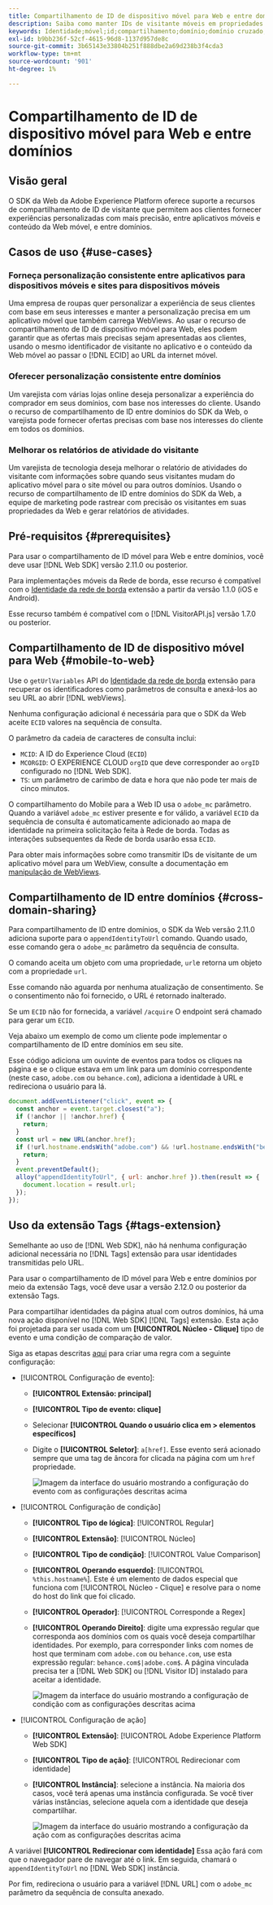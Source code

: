 ```yaml
---
title: Compartilhamento de ID de dispositivo móvel para Web e entre domínios
description: Saiba como manter IDs de visitante móveis em propriedades da Web e entre domínios
keywords: Identidade;móvel;id;compartilhamento;domínio;domínio cruzado;sdk;plataforma;
exl-id: b9bb236f-52cf-4615-96d8-1137d957de8c
source-git-commit: 3b65143e33804b251f888dbe2a69d238b3f4cda3
workflow-type: tm+mt
source-wordcount: '901'
ht-degree: 1%

---
```


# Compartilhamento de ID de dispositivo móvel para Web e entre domínios

## Visão geral

O SDK da Web da Adobe Experience Platform oferece suporte a recursos de compartilhamento de ID de visitante que permitem aos clientes fornecer experiências personalizadas com mais precisão, entre aplicativos móveis e conteúdo da Web móvel, e entre domínios.

## Casos de uso {#use-cases}

### Forneça personalização consistente entre aplicativos para dispositivos móveis e sites para dispositivos móveis

Uma empresa de roupas quer personalizar a experiência de seus clientes com base em seus interesses e manter a personalização precisa em um aplicativo móvel que também carrega WebViews. Ao usar o recurso de compartilhamento de ID de dispositivo móvel para Web, eles podem garantir que as ofertas mais precisas sejam apresentadas aos clientes, usando o mesmo identificador de visitante no aplicativo e o conteúdo da Web móvel ao passar o [!DNL ECID] ao URL da internet móvel.

### Oferecer personalização consistente entre domínios

Um varejista com várias lojas online deseja personalizar a experiência do comprador em seus domínios, com base nos interesses do cliente. Usando o recurso de compartilhamento de ID entre domínios do SDK da Web, o varejista pode fornecer ofertas precisas com base nos interesses do cliente em todos os domínios.

### Melhorar os relatórios de atividade do visitante

Um varejista de tecnologia deseja melhorar o relatório de atividades do visitante com informações sobre quando seus visitantes mudam do aplicativo móvel para o site móvel ou para outros domínios. Usando o recurso de compartilhamento de ID entre domínios do SDK da Web, a equipe de marketing pode rastrear com precisão os visitantes em suas propriedades da Web e gerar relatórios de atividades.

## Pré-requisitos {#prerequisites}

Para usar o compartilhamento de ID móvel para Web e entre domínios, você deve usar [!DNL Web SDK] versão 2.11.0 ou posterior.

Para implementações móveis da Rede de borda, esse recurso é compatível com o [Identidade da rede de borda](https://aep-sdks.gitbook.io/docs/foundation-extensions/identity-for-edge-network) extensão a partir da versão 1.1.0 (iOS e Android).

Esse recurso também é compatível com o [!DNL VisitorAPI.js] versão 1.7.0 ou posterior.

## Compartilhamento de ID de dispositivo móvel para Web {#mobile-to-web}

Use o `getUrlVariables` API do [Identidade da rede de borda](https://aep-sdks.gitbook.io/docs/foundation-extensions/identity-for-edge-network/api-reference#geturlvariables) extensão para recuperar os identificadores como parâmetros de consulta e anexá-los ao seu URL ao abrir [!DNL webViews].

Nenhuma configuração adicional é necessária para que o SDK da Web aceite `ECID` valores na sequência de consulta.

O parâmetro da cadeia de caracteres de consulta inclui:

* `MCID`: A ID do Experience Cloud (`ECID`)
* `MCORGID`: O EXPERIENCE CLOUD `orgID` que deve corresponder ao `orgID` configurado no [!DNL Web SDK].
* `TS`: um parâmetro de carimbo de data e hora que não pode ter mais de cinco minutos.


O compartilhamento do Mobile para a Web ID usa o `adobe_mc` parâmetro. Quando a variável `adobe_mc` estiver presente e for válido, a variável `ECID` da sequência de consulta é automaticamente adicionado ao mapa de identidade na primeira solicitação feita à Rede de borda. Todas as interações subsequentes da Rede de borda usarão essa `ECID`.

Para obter mais informações sobre como transmitir IDs de visitante de um aplicativo móvel para um WebView, consulte a documentação em [manipulação de WebViews](https://experienceleague.adobe.com/docs/platform-learn/implement-mobile-sdk/app-implementation/web-views.html#implementation).

## Compartilhamento de ID entre domínios {#cross-domain-sharing}

Para compartilhamento de ID entre domínios, o SDK da Web versão 2.11.0 adiciona suporte para o `appendIdentityToUrl` comando. Quando usado, esse comando gera o `adobe_mc` parâmetro da sequência de consulta.

O comando aceita um objeto com uma propriedade, `url`e retorna um objeto com a propriedade `url`.

Esse comando não aguarda por nenhuma atualização de consentimento. Se o consentimento não foi fornecido, o URL é retornado inalterado.

Se um `ECID` não for fornecida, a variável `/acquire` O endpoint será chamado para gerar um `ECID`.

Veja abaixo um exemplo de como um cliente pode implementar o compartilhamento de ID entre domínios em seu site.

Esse código adiciona um ouvinte de eventos para todos os cliques na página e se o clique estava em um link para um domínio correspondente (neste caso, `adobe.com` ou `behance.com`), adiciona a identidade à URL e redireciona o usuário para lá.

```js
document.addEventListener("click", event => {
  const anchor = event.target.closest("a");
  if (!anchor || !anchor.href) {
    return;
  }
  const url = new URL(anchor.href);
  if (!url.hostname.endsWith("adobe.com") && !url.hostname.endsWith("behance.com")) {
    return;
  }
  event.preventDefault();
  alloy("appendIdentityToUrl", { url: anchor.href }).then(result => {
    document.location = result.url;
  });
});
```

## Uso da extensão Tags {#tags-extension}

Semelhante ao uso de [!DNL Web SDK], não há nenhuma configuração adicional necessária no [!DNL Tags] extensão para usar identidades transmitidas pelo URL.

Para usar o compartilhamento de ID móvel para Web e entre domínios por meio da extensão Tags, você deve usar a versão 2.12.0 ou posterior da extensão Tags.

Para compartilhar identidades da página atual com outros domínios, há uma nova ação disponível no [!DNL Web SDK] [!DNL Tags] extensão. Esta ação foi projetada para ser usada com um **[!UICONTROL Núcleo - Clique]** tipo de evento e uma condição de comparação de valor.

Siga as etapas descritas [aqui](../../tags/ui/managing-resources/rules.md) para criar uma regra com a seguinte configuração:

* [!UICONTROL Configuração de evento]:
   * **[!UICONTROL Extensão: principal]**
   * **[!UICONTROL Tipo de evento: clique]**
   * Selecionar **[!UICONTROL Quando o usuário clica em > elementos específicos]**
   * Digite o **[!UICONTROL Seletor]**: `a[href]`. Esse evento será acionado sempre que uma tag de âncora for clicada na página com um `href` propriedade.

      ![Imagem da interface do usuário mostrando a configuração do evento com as configurações descritas acima](assets/id-sharing-event-configuration.png)

* [!UICONTROL Configuração de condição]
   * **[!UICONTROL Tipo de lógica]**: [!UICONTROL Regular]
   * **[!UICONTROL Extensão]**: [!UICONTROL Núcleo]
   * **[!UICONTROL Tipo de condição]**: [!UICONTROL Value Comparison]
   * **[!UICONTROL Operando esquerdo]**: [!UICONTROL `%this.hostname%`]. Este é um elemento de dados especial que funciona com [!UICONTROL Núcleo - Clique] e resolve para o nome do host do link que foi clicado.
   * **[!UICONTROL Operador]**: [!UICONTROL Corresponde a Regex]
   * **[!UICONTROL Operando Direito]**: digite uma expressão regular que corresponda aos domínios com os quais você deseja compartilhar identidades. Por exemplo, para corresponder links com nomes de host que terminam com `adobe.com` ou `behance.com`, use esta expressão regular: `behance.com$|adobe.com$`. A página vinculada precisa ter a [!DNL Web SDK] ou [!DNL Visitor ID] instalado para aceitar a identidade.

      ![Imagem da interface do usuário mostrando a configuração de condição com as configurações descritas acima](assets/id-sharing-condition-configuration.png)

* [!UICONTROL Configuração de ação]
   * **[!UICONTROL Extensão]**: [!UICONTROL Adobe Experience Platform Web SDK]
   * **[!UICONTROL Tipo de ação]**: [!UICONTROL Redirecionar com identidade]
   * **[!UICONTROL Instância]**: selecione a instância. Na maioria dos casos, você terá apenas uma instância configurada. Se você tiver várias instâncias, selecione aquela com a identidade que deseja compartilhar.

      ![Imagem da interface do usuário mostrando a configuração da ação com as configurações descritas acima](assets/id-sharing-action-configuration.png)

A variável **[!UICONTROL Redirecionar com identidade]** Essa ação fará com que o navegador pare de navegar até o link. Em seguida, chamará o `appendIdentityToUrl` no [!DNL Web SDK] instância.

Por fim, redireciona o usuário para a variável [!DNL URL] com o `adobe_mc` parâmetro da sequência de consulta anexado.
